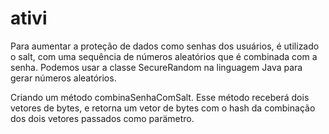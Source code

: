 # ativi
Para aumentar a proteção de dados como senhas dos usuários, é utilizado o salt, com uma sequência de números aleatórios que é combinada com a senha. Podemos usar a classe SecureRandom na linguagem Java para gerar números aleatórios.

Criando um método combinaSenhaComSalt. Esse método receberá dois vetores de bytes, e retorna um vetor de bytes com o hash da combinação dos dois vetores passados como parämetro.
